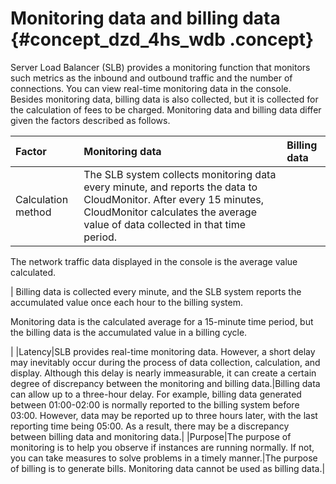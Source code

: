 # Monitoring data and billing data {#concept_dzd_4hs_wdb .concept}

Server Load Balancer \(SLB\) provides a monitoring function that monitors such metrics as the inbound and outbound traffic and the number of connections. You can view real-time monitoring data in the console. Besides monitoring data, billing data is also collected, but it is collected for the calculation of fees to be charged. Monitoring data and billing data differ given the factors described as follows.

|Factor|Monitoring data|Billing data|
|:-----|:--------------|:-----------|
|Calculation method| The SLB system collects monitoring data every minute, and reports the data to CloudMonitor. After every 15 minutes, CloudMonitor calculates the average value of data collected in that time period.

 The network traffic data displayed in the console is the average value calculated.

 | Billing data is collected every minute, and the SLB system reports the accumulated value once each hour to the billing system.

 Monitoring data is the calculated average for a 15-minute time period, but the billing data is the accumulated value in a billing cycle.

 |
|Latency|SLB provides real-time monitoring data. However, a short delay may inevitably occur during the process of data collection, calculation, and display. Although this delay is nearly immeasurable, it can create a certain degree of discrepancy between the monitoring and billing data.|Billing data can allow up to a three-hour delay. For example, billing data generated between 01:00-02:00 is normally reported to the billing system before 03:00. However, data may be reported up to three hours later, with the last reporting time being 05:00. As a result, there may be a discrepancy between billing data and monitoring data.|
|Purpose|The purpose of monitoring is to help you observe if instances are running normally. If not, you can take measures to solve problems in a timely manner.|The purpose of billing is to generate bills. Monitoring data cannot be used as billing data.|

